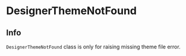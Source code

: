 # DesignerThemeNotFound

## Info

`DesignerThemeNotFound` class is only for raising missing theme file error.